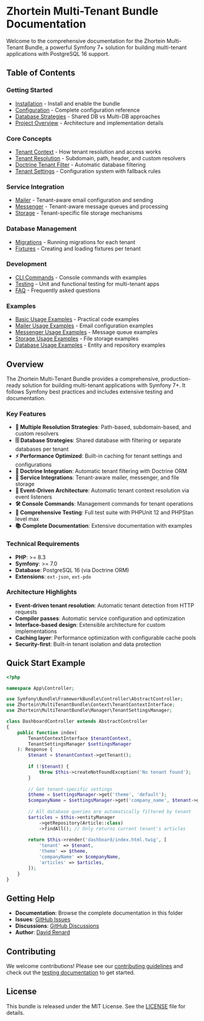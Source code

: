 # Zhortein Multi-Tenant Bundle Documentation

Welcome to the comprehensive documentation for the Zhortein Multi-Tenant Bundle, a powerful Symfony 7+ solution for building multi-tenant applications with PostgreSQL 16 support.

## Table of Contents

### Getting Started
- [Installation](installation.md) - Install and enable the bundle
- [Configuration](configuration.md) - Complete configuration reference
- [Database Strategies](database-strategies.md) - Shared DB vs Multi-DB approaches
- [Project Overview](project-overview.md) - Architecture and implementation details

### Core Concepts
- [Tenant Context](tenant-context.md) - How tenant resolution and access works
- [Tenant Resolution](tenant-resolution.md) - Subdomain, path, header, and custom resolvers
- [Doctrine Tenant Filter](doctrine-tenant-filter.md) - Automatic database filtering
- [Tenant Settings](tenant-settings.md) - Configuration system with fallback rules

### Service Integration
- [Mailer](mailer.md) - Tenant-aware email configuration and sending
- [Messenger](messenger.md) - Tenant-aware message queues and processing
- [Storage](storage.md) - Tenant-specific file storage mechanisms

### Database Management
- [Migrations](migrations.md) - Running migrations for each tenant
- [Fixtures](fixtures.md) - Creating and loading fixtures per tenant

### Development
- [CLI Commands](cli.md) - Console commands with examples
- [Testing](testing.md) - Unit and functional testing for multi-tenant apps
- [FAQ](faq.md) - Frequently asked questions

### Examples
- [Basic Usage Examples](examples/basic-usage.md) - Practical code examples
- [Mailer Usage Examples](examples/mailer-usage.md) - Email configuration examples
- [Messenger Usage Examples](examples/messenger-usage.md) - Message queue examples
- [Storage Usage Examples](examples/storage-usage.md) - File storage examples
- [Database Usage Examples](examples/database-usage.md) - Entity and repository examples

## Overview

The Zhortein Multi-Tenant Bundle provides a comprehensive, production-ready solution for building multi-tenant applications with Symfony 7+. It follows Symfony best practices and includes extensive testing and documentation.

### Key Features

- **🏢 Multiple Resolution Strategies**: Path-based, subdomain-based, and custom resolvers
- **🗄️ Database Strategies**: Shared database with filtering or separate databases per tenant
- **⚡ Performance Optimized**: Built-in caching for tenant settings and configurations
- **🔧 Doctrine Integration**: Automatic tenant filtering with Doctrine ORM
- **📧 Service Integrations**: Tenant-aware mailer, messenger, and file storage
- **🎯 Event-Driven Architecture**: Automatic tenant context resolution via event listeners
- **🛠️ Console Commands**: Management commands for tenant operations
- **🧪 Comprehensive Testing**: Full test suite with PHPUnit 12 and PHPStan level max
- **📚 Complete Documentation**: Extensive documentation with examples

### Technical Requirements

- **PHP**: >= 8.3
- **Symfony**: >= 7.0
- **Database**: PostgreSQL 16 (via Doctrine ORM)
- **Extensions**: `ext-json`, `ext-pdo`

### Architecture Highlights

- **Event-driven tenant resolution**: Automatic tenant detection from HTTP requests
- **Compiler passes**: Automatic service configuration and optimization
- **Interface-based design**: Extensible architecture for custom implementations
- **Caching layer**: Performance optimization with configurable cache pools
- **Security-first**: Built-in tenant isolation and data protection

## Quick Start Example

```php
<?php

namespace App\Controller;

use Symfony\Bundle\FrameworkBundle\Controller\AbstractController;
use Zhortein\MultiTenantBundle\Context\TenantContextInterface;
use Zhortein\MultiTenantBundle\Manager\TenantSettingsManager;

class DashboardController extends AbstractController
{
    public function index(
        TenantContextInterface $tenantContext,
        TenantSettingsManager $settingsManager
    ): Response {
        $tenant = $tenantContext->getTenant();
        
        if (!$tenant) {
            throw $this->createNotFoundException('No tenant found');
        }
        
        // Get tenant-specific settings
        $theme = $settingsManager->get('theme', 'default');
        $companyName = $settingsManager->get('company_name', $tenant->getName());
        
        // All database queries are automatically filtered by tenant
        $articles = $this->entityManager
            ->getRepository(Article::class)
            ->findAll(); // Only returns current tenant's articles
        
        return $this->render('dashboard/index.html.twig', [
            'tenant' => $tenant,
            'theme' => $theme,
            'companyName' => $companyName,
            'articles' => $articles,
        ]);
    }
}
```

## Getting Help

- **Documentation**: Browse the complete documentation in this folder
- **Issues**: [GitHub Issues](https://github.com/zhortein/multi-tenant-bundle/issues)
- **Discussions**: [GitHub Discussions](https://github.com/zhortein/multi-tenant-bundle/discussions)
- **Author**: [David Renard](https://www.david-renard.fr)

## Contributing

We welcome contributions! Please see our [contributing guidelines](../CONTRIBUTING.md) and check out the [testing documentation](testing.md) to get started.

## License

This bundle is released under the MIT License. See the [LICENSE](../LICENSE) file for details.